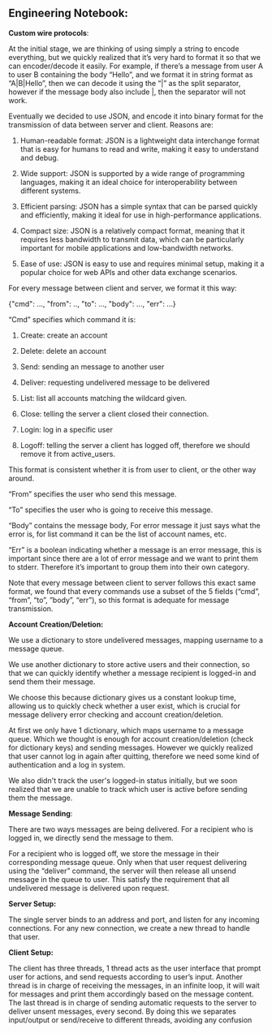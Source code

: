 
## Engineering Notebook:

**Custom wire protocols**:

At the initial stage, we are thinking of using simply a string to encode everything, but we quickly realized that it’s very hard to format it so that we can encoder/decode it easily. For example, if there’s a message from user A to user B containing the body “Hello”, and we format it in string format as “A|B|Hello”, then we can decode it using the “|” as the split separator, however if the message body also include |, then the separator will not work.


Eventually we decided to use JSON, and encode it into binary format for the transmission of data between server and client. Reasons are:

  

1.  Human-readable format: JSON is a lightweight data interchange format that is easy for humans to read and write, making it easy to understand and debug.
    
2.  Wide support: JSON is supported by a wide range of programming languages, making it an ideal choice for interoperability between different systems.
    
3.  Efficient parsing: JSON has a simple syntax that can be parsed quickly and efficiently, making it ideal for use in high-performance applications.
    
4.  Compact size: JSON is a relatively compact format, meaning that it requires less bandwidth to transmit data, which can be particularly important for mobile applications and low-bandwidth networks.
    
5.  Ease of use: JSON is easy to use and requires minimal setup, making it a popular choice for web APIs and other data exchange scenarios.
    

  

For every message between client and server, we format it this way:

{"cmd": ..., "from": .., "to": ..., "body": ..., "err": ...}

“Cmd” specifies which command it is:

1.  Create: create an account
    
2.  Delete: delete an account
    
3.  Send: sending an message to another user
    
4.  Deliver: requesting undelivered message to be delivered
    
5.  List: list all accounts matching the wildcard given.
    
6.  Close: telling the server a client closed their connection.

7.  Login: log in a specific user

8.  Logoff: telling the server a client has logged off, therefore we should remove it from active_users.
    

This format is consistent whether it is from user to client, or the other way around.

“From” specifies the user who send this message.

“To” specifies the user who is going to receive this message.

“Body” contains the message body, For error message it just says what the error is, for list command it can be the list of account names, etc.

“Err” is a boolean indicating whether a message is an error message, this is important since there are a lot of error message and we want to print them to stderr. Therefore it’s important to group them into their own category.

  

Note that every message between client to server follows this exact same format, we found that every commands use a subset of the 5 fields (“cmd”, “from”, “to”, ”body”, “err”), so this format is adequate for message transmission.

  

**Account Creation/Deletion:**

We use a dictionary to store undelivered messages, mapping username to a message queue.

We use another dictionary to store active users and their connection, so that we can quickly identify whether a message recipient is logged-in and send them their message.

We choose this because dictionary gives us a constant lookup time, allowing us to quickly check whether a user exist, which is crucial for message delivery error checking and account creation/deletion.


At first we only have 1 dictionary, which maps username to a message queue. Which we thought is enough for account creation/deletion (check for dictionary keys) and sending messages. However we quickly realized that user cannot log in again after quitting, therefore we need some kind of authentication and a log in system.

We also didn't track the user's logged-in status initially, but we soon realized that we are unable to track which user is active before sending them the message.

  

**Message Sending**:

There are two ways messages are being delivered. For a recipient who is logged in, we directly send the message to them.

For a recipient who is logged off, we store the message in their corresponding message queue. Only when that user request delivering using the “deliver” command, the server will then release all unsend message in the queue to user. This satisfy the requirement that all undelivered message is delivered upon request.

  

**Server Setup:**

The single server binds to an address and port, and listen for any incoming connections. For any new connection, we create a new thread to handle that user.

  

**Client Setup:**

The client has three threads, 1 thread acts as the user interface that prompt user for actions, and send requests according to user’s input. Another thread is in charge of receiving the messages, in an infinite loop, it will wait for messages and print them accordingly based on the message content. The last thread is in charge of sending automatic requests to the server to deliver unsent messages, every second. By doing this we separates input/output or send/receive to different threads, avoiding any confusion
